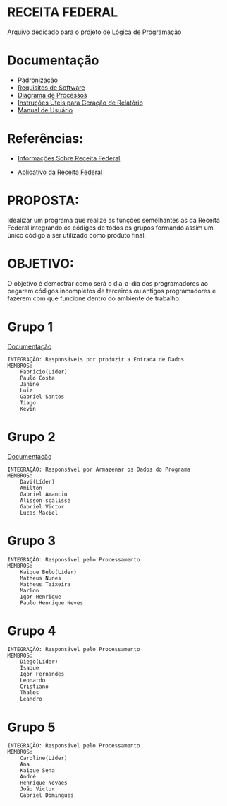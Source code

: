 # RECEITA FEDERAL
 Arquivo dedicado para o projeto de Lógica de Programação
 
# Documentação
- [Padronização](https://github.com/MacMenez/RECEITA-FEDERAL/blob/master/Padronizacao.md)
- [Requisitos de Software](https://github.com/MacMenez/RECEITA-FEDERAL/blob/master/requisitos.md) 
- [Diagrama de Processos](https://github.com/MacMenez/RECEITA-FEDERAL/blob/master/DiagramaProcesso.md) 
- [Instruções Úteis para Geração de Relatório](https://github.com/MacMenez/RECEITA-FEDERAL/blob/master/RECEITA%20FEDERAL/GRUPO%205/Readme.md)
- [Manual de Usuário](https://github.com/MacMenez/RECEITA-FEDERAL/blob/master/RECEITA%20FEDERAL/GRUPO%201/manualUsuario.md)

# Referências:
 - [Informações Sobre Receita Federal]( https://www.mag.com.br/blog/dinheiro/artigo/faixas-do-imposto-de-renda-qual-a-sua-aliquota-na-tabela-atualizada-do-ir)
 
- [Aplicativo da Receita Federal](http://receita.economia.gov.br/interface/cidadao/irpf/2020/download/download-do-programa)

        
# PROPOSTA:
Idealizar um programa que realize as funções semelhantes as da Receita Federal integrando os códigos de todos os grupos formando assim um único código a ser utilizado como produto final. 
# OBJETIVO:
O objetivo é demostrar como será o dia-a-dia dos programadores ao pegarem códigos incompletos de terceiros ou antigos programadores e fazerem com que funcione dentro do ambiente de trabalho.
# Grupo 1

[Documentação](https://github.com/MacMenez/RECEITA-FEDERAL/blob/master/RECEITA%20FEDERAL/GRUPO%201/readme.md)

    INTEGRAÇÃO: Responsáveis por produzir a Entrada de Dados
    MEMBROS:
        Fabricio(Líder)
        Paulo Costa
        Janine
        Luiz
        Gabriel Santos
        Tiago
        Kevin
# Grupo 2
 
 [Documentação](https://github.com/MacMenez/RECEITA-FEDERAL/blob/master/RECEITA%20FEDERAL/GRUPO%202/README.md)

    INTEGRAÇÃO: Responsável por Armazenar os Dados do Programa
    MEMBROS:
        Davi(Líder)
        Amilton
        Gabriel Amancio
        Alisson scalisse
        Gabriel Victor
        Lucas Maciel
# Grupo 3
    INTEGRAÇÃO: Responsável pelo Processamento
    MEMBROS:
        Kaique Belo(Líder)
        Matheus Nunes 
        Matheus Teixeira
        Marlon
        Igor Henrique
        Paulo Henrique Neves
# Grupo 4
    INTEGRAÇÃO: Responsável pelo Processamento
    MEMBROS:
        Diego(Líder)
        Isaque
        Igor Fernandes
        Leonardo 
        Cristiano
        Thales 
        Leandro
# Grupo 5
    INTEGRAÇÃO: Responsável pelo Processamento
    MEMBROS:
        Caroline(Líder)
        Ana
        Kaique Sena
        André
        Henrique Novaes
        João Victor
        Gabriel Domingues

